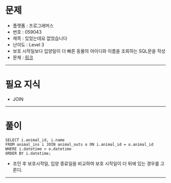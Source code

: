 # 문제
- 플랫폼 : 프로그래머스
- 번호 : 059043
- 제목 : 있었는데요 없었습니다
- 난이도 : Level 3
- 보호 시작일보다 입양일이 더 빠른 동물의 아이디와 이름을 조회하는 SQL문을 작성
- 문제 : <a href="https://school.programmers.co.kr/learn/courses/30/lessons/59043" target="_blank">링크</a>

---

# 필요 지식
- JOIN

---

# 풀이
```mysql
SELECT i.animal_id, i.name
FROM animal_ins i JOIN animal_outs o ON i.animal_id = o.animal_id
WHERE i.datetime > o.datetime
ORDER BY i.datetime;
```
- 조인 후 보호시작일, 입양 종료일을 비교하여 보호 시작일이 더 뒤에 있는 경우를 고른다.

---
